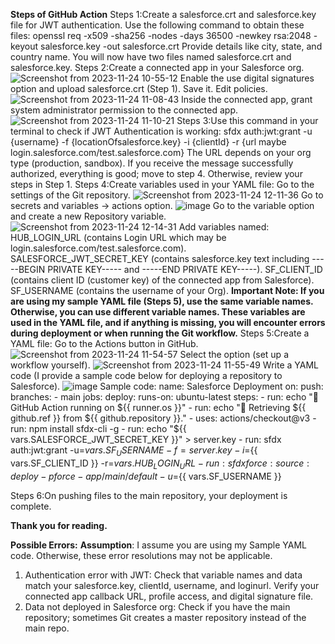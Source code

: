 **Steps of GitHub Action**
Steps 1:Create a salesforce.crt and salesforce.key file for JWT authentication.
        Use the following command to obtain these files: openssl req -x509 -sha256 -nodes -days 36500 -newkey rsa:2048 -keyout salesforce.key -out salesforce.crt
        Provide details like city, state, and country name. 
        You will now have two files named salesforce.crt and salesforce.key.
Steps 2:Create a connected app in your Salesforce org.
        ![Screenshot from 2023-11-24 10-55-12](https://github.com/Himanshu987399/GitAction/assets/86918713/bf7c46ff-cfa6-48e7-b57a-712d3ccc76c8)
        Enable the use digital signatures option and upload salesforce.crt (Step 1).
        Save it.
        Edit policies.
        ![Screenshot from 2023-11-24 11-08-43](https://github.com/Himanshu987399/GitAction/assets/86918713/21115001-9037-4c3a-a5be-8d583b5d6b68)
        Inside the connected app, grant system administrator permission to the connected app.
        ![Screenshot from 2023-11-24 11-10-21](https://github.com/Himanshu987399/GitAction/assets/86918713/6a5ae140-154c-4b72-86a2-d151ea0253a7)
Steps 3:Use this command in your terminal to check if JWT Authentication is working:
        sfdx auth:jwt:grant -u {username} -f {locationOfsalesforce.key} -i {clientId} -r {url maybe login.salesforce.com/test.salesforce.com}
        The URL depends on your org type (production, sandbox).
        If you receive the message successfully authorized, everything is good; move to step 4. Otherwise, review your steps in Step 1.
Steps 4:Create variables used in your YAML file:
        Go to the settings of the Git repository.
        ![Screenshot from 2023-11-24 12-11-36](https://github.com/Himanshu987399/GitAction/assets/86918713/285c94fd-ab9d-44a1-ac49-e2b38df286f8)
        Go to secrets and variables -> actions option.
        ![image](https://github.com/Himanshu987399/GitAction/assets/86918713/ceb2a772-71c8-488e-bdb3-b39befc57236)
        Go to the variable option and create a new Repository variable.
        ![Screenshot from 2023-11-24 12-14-31](https://github.com/Himanshu987399/GitAction/assets/86918713/0791595a-d4cd-487d-a66a-7e866d26874b)
        Add variables named:
                HUB_LOGIN_URL (contains Login URL which may be login.salesforce.com/test.salesforce.com).
                SALESFORCE_JWT_SECRET_KEY (contains salesforce.key text including -----BEGIN PRIVATE KEY----- and -----END PRIVATE KEY-----).
                SF_CLIENT_ID (contains client ID (customer key) of the connected app from Salesforce).
                SF_USERNAME (contains the username of your Org).
**Important Note: If you are using my sample YAML file (Steps 5), use the same variable names. Otherwise, you can use different variable names. These variables are used in the YAML file, and if anything is missing, you will encounter errors during deployment or when running the Git workflow.**
Steps 5:Create a YAML file:
        Go to the Actions button in GitHub.
        ![Screenshot from 2023-11-24 11-54-57](https://github.com/Himanshu987399/GitAction/assets/86918713/76ffd1a3-590e-4d79-9b93-b2f3a7de679f)
        Select the option (set up a workflow yourself).
        ![Screenshot from 2023-11-24 11-55-49](https://github.com/Himanshu987399/GitAction/assets/86918713/3436f6b3-bb76-43ce-9cdd-1c2d334e8c7d)
        Write a YAML code (I provide a sample code below for deploying a repository to Salesforce).
        ![image](https://github.com/Himanshu987399/GitAction/assets/86918713/3a26fc71-d34d-4671-b51f-8fd78db99bec)
        Sample code:
                name: Salesforce Deployment
                on:
                  push:
                    branches:
                      - main
                jobs:
                  deploy: 
                    runs-on: ubuntu-latest
                    steps:
                      - run: echo "🐧 GitHub Action running on ${{ runner.os }}"
                      - run: echo "🔎 Retrieving ${{ github.ref }} from ${{ github.repository }}."
                      - uses: actions/checkout@v3
                      - run: npm install sfdx-cli -g
                      - run: echo "${{ vars.SALESFORCE_JWT_SECRET_KEY }}" > server.key
                      - run: sfdx auth:jwt:grant -u=${{ vars.SF_USERNAME }}  -f=server.key -i=${{ vars.SF_CLIENT_ID }} -r=${{vars.HUB_LOGIN_URL}}
                      - run: sfdx force:source:deploy -p force-app/main/default -u=${{ vars.SF_USERNAME }}
        
Steps 6:On pushing files to the main repository, your deployment is complete.

**Thank you for reading.**

**Possible Errors:**
**Assumption**: I assume you are using my Sample YAML code. Otherwise, these error resolutions may not be applicable.

1) Authentication error with JWT:
        Check that variable names and data match your salesforce.key, clientId, username, and loginurl.
        Verify your connected app callback URL, profile access, and digital signature file.
2) Data not deployed in Salesforce org:
        Check if you have the main repository; sometimes Git creates a master repository instead of the main repo.





